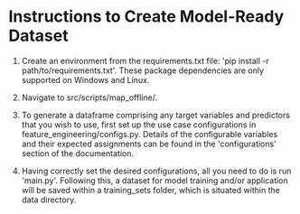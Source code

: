 # Instructions to Create Model-Ready Dataset

1. Create an environment from the requirements.txt file: 'pip install -r path/to/requirements.txt'. These package dependencies are only supported on Windows and Linux.

2. Navigate to src/scripts/map_offline/.

3. To generate a dataframe comprising any target variables and predictors that you wish to use, first set up the use case configurations in feature_engineering/configs.py. Details of the configurable variables and their expected assignments can be found in the 'configurations' section of the documentation.

4. Having correctly set the desired configurations, all you need to do is run 'main.py'. Following this, a dataset for model training and/or application will be saved within a training_sets folder, which is situated within the data directory.
